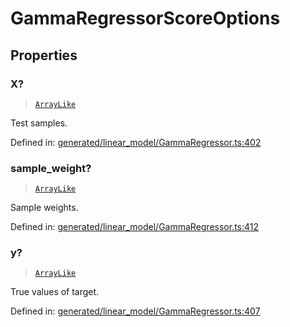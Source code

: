# GammaRegressorScoreOptions

## Properties

### X?

> [`ArrayLike`](../types/ArrayLike.md)

Test samples.

Defined in:  [generated/linear\_model/GammaRegressor.ts:402](https://github.com/transitive-bullshit/scikit-learn-ts/blob/b59c1ff/packages/sklearn/src/generated/linear_model/GammaRegressor.ts#L402)

### sample\_weight?

> [`ArrayLike`](../types/ArrayLike.md)

Sample weights.

Defined in:  [generated/linear\_model/GammaRegressor.ts:412](https://github.com/transitive-bullshit/scikit-learn-ts/blob/b59c1ff/packages/sklearn/src/generated/linear_model/GammaRegressor.ts#L412)

### y?

> [`ArrayLike`](../types/ArrayLike.md)

True values of target.

Defined in:  [generated/linear\_model/GammaRegressor.ts:407](https://github.com/transitive-bullshit/scikit-learn-ts/blob/b59c1ff/packages/sklearn/src/generated/linear_model/GammaRegressor.ts#L407)
